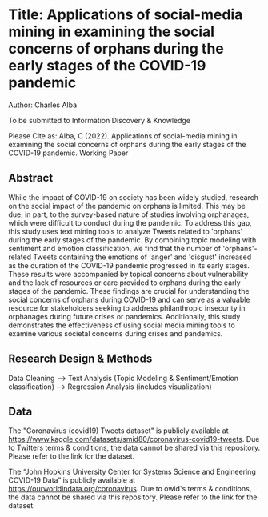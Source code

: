 # Title: Applications of social-media mining in examining the social concerns of orphans during the early stages of the COVID-19 pandemic
Author: Charles Alba

To be submitted to Information Discovery & Knowledge

Please Cite as: Alba, C (2022). Applications of social-media mining in examining the social concerns of orphans during the early stages of the COVID-19 pandemic. Working Paper

## Abstract

While the impact of COVID-19 on society has been widely studied, research on the social impact of the pandemic on orphans is limited. This may be due, in part, to the survey-based nature of studies involving orphanages, which were difficult to conduct during the pandemic. To address this gap, this study uses text mining tools to analyze Tweets related to 'orphans' during the early stages of the pandemic. By combining topic modeling with sentiment and emotion classification, we find that the number of 'orphans'-related Tweets containing the emotions of 'anger' and 'disgust' increased as the duration of the COVID-19 pandemic progressed in its early stages. These results were accompanied by topical concerns about vulnerability and the lack of resources or care provided to orphans during the early stages of the pandemic. These findings are crucial for understanding the social concerns of orphans during COVID-19 and can serve as a valuable resource for stakeholders seeking to address philanthropic insecurity in orphanages during future crises or pandemics. Additionally, this study demonstrates the effectiveness of using social media mining tools to examine various societal concerns during crises and pandemics.


## Research Design & Methods

Data Cleaning --> Text Analysis (Topic Modeling & Sentiment/Emotion classification) --> Regression Analysis (includes visualization)

## Data

The "Coronavirus (covid19) Tweets dataset" is publicly available at https://www.kaggle.com/datasets/smid80/coronavirus-covid19-tweets. Due to Twitters terms & conditions, the data cannot be shared via this repository. Please refer to the link for the dataset. 

The “John Hopkins University Center for Systems Science and Engineering COVID-19 Data” is publicly available at https://ourworldindata.org/coronavirus. Due to owid's terms & conditions, the data cannot be shared via this repository. Please refer to the link for the dataset. 
